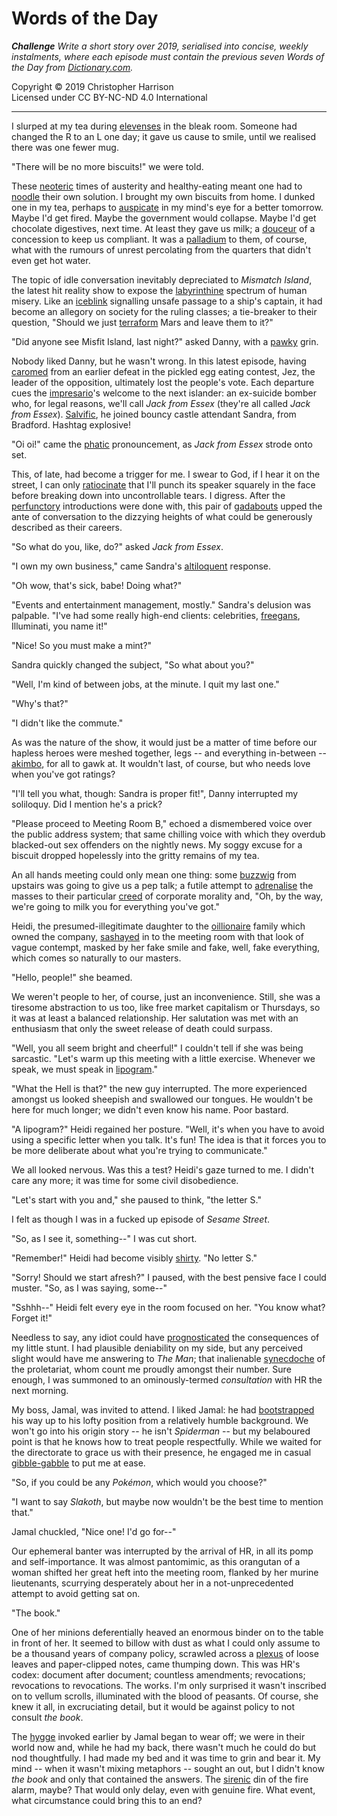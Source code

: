# Words of the Day

***Challenge** Write a short story over 2019, serialised into concise,
weekly instalments, where each episode must contain the previous seven
Words of the Day from [Dictionary.com](https://www.dictionary.com).*

Copyright © 2019 Christopher Harrison\
Licensed under CC BY-NC-ND 4.0 International

---

<!-- 20190106 Episode 1 -->
I slurped at my tea during
[elevenses](https://www.dictionary.com/e/word-of-the-day/elevenses-2019-01-03/)
in the bleak room. Someone had changed the R to an L one day; it gave us
cause to smile, until we realised there was one fewer mug.

"There will be no more biscuits!" we were told.

These
[neoteric](https://www.dictionary.com/e/word-of-the-day/neoteric-2019-01-02/)
times of austerity and healthy-eating meant one had to
[noodle](https://www.dictionary.com/e/word-of-the-day/noodle-2019-01-04/)
their own solution. I brought my own biscuits from home. I dunked one in
my tea, perhaps to
[auspicate](https://www.dictionary.com/e/word-of-the-day/auspicate-2019-01-01/)
in my mind's eye for a better tomorrow. Maybe I'd get fired. Maybe the
government would collapse. Maybe I'd get chocolate digestives, next
time. At least they gave us milk; a
[douceur](https://www.dictionary.com/e/word-of-the-day/douceur-2019-01-05/)
of a concession to keep us compliant. It was a
[palladium](https://www.dictionary.com/e/word-of-the-day/palladium-2019-01-06/)
to them, of course, what with the rumours of unrest percolating from the
quarters that didn't even get hot water.

<!-- 20190113 Episode 2 -->
The topic of idle conversation inevitably depreciated to
*Mismatch Island*, the latest hit reality show to expose the
[labyrinthine](https://www.dictionary.com/e/word-of-the-day/labyrinthine-2019-01-08/)
spectrum of human misery. Like an
[iceblink](https://www.dictionary.com/e/word-of-the-day/iceblink-2019-01-12/)
signalling unsafe passage to a ship's captain, it had become an allegory
on society for the ruling classes; a tie-breaker to their question,
"Should we just
[terraform](https://www.dictionary.com/e/word-of-the-day/terraform-2019-01-11/)
Mars and leave them to it?"

"Did anyone see Misfit Island, last night?" asked Danny, with a
[pawky](https://www.dictionary.com/e/word-of-the-day/pawky-2019-01-09/)
grin.

Nobody liked Danny, but he wasn't wrong. In this latest episode, having
[caromed](https://www.dictionary.com/e/word-of-the-day/carom-2019-01-13/)
from an earlier defeat in the pickled egg eating contest, Jez, the
leader of the opposition, ultimately lost the people's vote. Each
departure cues the
[impresario](https://www.dictionary.com/e/word-of-the-day/impresario-2019-01-10/)'s
welcome to the next islander: an ex-suicide bomber who, for legal
reasons, we'll call *Jack from Essex* (they're all called *Jack from
Essex*).
[Salvific](https://www.dictionary.com/e/word-of-the-day/salvific-2019-01-07/),
he joined bouncy castle attendant Sandra, from Bradford. Hashtag
explosive!

<!-- 20190120 Episode 3 -->
"Oi oi!" came the
[phatic](https://www.dictionary.com/e/word-of-the-day/phatic-2019-01-14/)
pronouncement, as *Jack from Essex* strode onto set.

This, of late, had become a trigger for me. I swear to God, if I hear it
on the street, I can only
[ratiocinate](https://www.dictionary.com/e/word-of-the-day/ratiocinate-2019-01-15/)
that I'll punch its speaker squarely in the face before breaking down
into uncontrollable tears. I digress. After the
[perfunctory](https://www.dictionary.com/e/word-of-the-day/perfunctory-2019-01-18/)
introductions were done with, this pair of
[gadabouts](https://www.dictionary.com/e/word-of-the-day/gadabout-2019-01-17/)
upped the ante of conversation to the dizzying heights of what could be
generously described as their careers.

"So what do you, like, do?" asked *Jack from Essex*.

"I own my own business," came Sandra's
[altiloquent](https://www.dictionary.com/e/word-of-the-day/altiloquent-2019-01-20/)
response.

"Oh wow, that's sick, babe! Doing what?"

"Events and entertainment management, mostly." Sandra's delusion was
palpable. "I've had some really high-end clients: celebrities,
[freegans](https://www.dictionary.com/e/word-of-the-day/freegan-2019-01-19/),
Illuminati, you name it!"

"Nice! So you must make a mint?"

Sandra quickly changed the subject, "So what about you?"

"Well, I'm kind of between jobs, at the minute. I quit my last one."

"Why's that?"

"I didn't like the commute."

As was the nature of the show, it would just be a matter of time before
our hapless heroes were meshed together, legs -- and everything
in-between --
[akimbo](https://www.dictionary.com/e/word-of-the-day/akimbo-2019-01-16/),
for all to gawk at. It wouldn't last, of course, but who needs love when
you've got ratings?

"I'll tell you what, though: Sandra is proper fit!", Danny interrupted
my soliloquy. Did I mention he's a prick?

<!-- 20190127 Episode 4 -->
"Please proceed to Meeting Room B," echoed a dismembered voice
over the public address system; that same chilling voice with which they
overdub blacked-out sex offenders on the nightly news. My soggy excuse
for a biscuit dropped hopelessly into the gritty remains of my tea.

An all hands meeting could only mean one thing: some
[buzzwig](https://www.dictionary.com/e/word-of-the-day/buzzwig-2019-01-24/)
from upstairs was going to give us a pep talk; a futile attempt to
[adrenalise](https://www.dictionary.com/e/word-of-the-day/adrenalize-2019-01-23/)
the masses to their particular
[creed](https://www.dictionary.com/e/word-of-the-day/creed-2019-01-21/)
of corporate morality and, "Oh, by the way, we're going to milk you for
everything you've got."

Heidi, the presumed-illegitimate daughter to the
[oillionaire](https://www.dictionary.com/e/word-of-the-day/oillionaire-2019-01-27/)
family which owned the company,
[sashayed](https://www.dictionary.com/e/word-of-the-day/sashay-2019-01-26/)
in to the meeting room with that look of vague contempt, masked by her
fake smile and fake, well, fake everything, which comes so naturally to
our masters.

"Hello, people!" she beamed.

We weren't people to her, of course, just an inconvenience. Still, she
was a tiresome abstraction to us too, like free market capitalism or
Thursdays, so it was at least a balanced relationship. Her salutation
was met with an enthusiasm that only the sweet release of death could
surpass.

"Well, you all seem bright and cheerful!" I couldn't tell if she was
being sarcastic. "Let's warm up this meeting with a little exercise.
Whenever we speak, we must speak in
[lipogram](https://www.dictionary.com/e/word-of-the-day/lipogram-2019-01-25/)."

"What the Hell is that?" the new guy interrupted. The more experienced
amongst us looked sheepish and swallowed our tongues. He wouldn't be
here for much longer; we didn't even know his name. Poor bastard.

"A lipogram?" Heidi regained her posture. "Well, it's when you have to
avoid using a specific letter when you talk. It's fun! The idea is that
it forces you to be more deliberate about what you're trying to
communicate."

We all looked nervous. Was this a test? Heidi's gaze turned to me. I
didn't care any more; it was time for some civil disobedience.

"Let's start with you and," she paused to think, "the letter S."

I felt as though I was in a fucked up episode of *Sesame Street*.

"So, as I see it, something--" I was cut short.

"Remember!" Heidi had become visibly
[shirty](https://www.dictionary.com/e/word-of-the-day/shirty-2019-01-22/).
"No letter S."

"Sorry! Should we start afresh?" I paused, with the best pensive face I
could muster. "So, as I was saying, some--"

"Sshhh--" Heidi felt every eye in the room focused on her. "You know
what? Forget it!"

<!-- 20190203 Episode 5 -->
Needless to say, any idiot could have
[prognosticated](https://www.dictionary.com/e/word-of-the-day/prognosticate-2019-02-02/)
the consequences of my little stunt. I had plausible deniability on my
side, but any perceived slight would have me answering to *The Man*;
that inalienable
[synecdoche](https://www.dictionary.com/e/word-of-the-day/synecdoche-2019-01-29/)
of the proletariat, whom count me proudly amongst their number. Sure
enough, I was summoned to an ominously-termed *consultation* with HR the
next morning.

My boss, Jamal, was invited to attend. I liked Jamal: he had
[bootstrapped](https://www.dictionary.com/e/word-of-the-day/bootstrap-2019-01-30/)
his way up to his lofty position from a relatively humble background. We
won't go into his origin story -- he isn't *Spiderman* -- but my
belaboured point is that he knows how to treat people respectfully.
While we waited for the directorate to grace us with their presence, he
engaged me in casual
[gibble-gabble](https://www.dictionary.com/e/word-of-the-day/gibble-gabble-2019-01-31/)
to put me at ease.

"So, if you could be any *Pokémon*, which would you choose?"

"I want to say *Slakoth*, but maybe now wouldn't be the best time to
mention that."

Jamal chuckled, "Nice one! I'd go for--"

Our ephemeral banter was interrupted by the arrival of HR, in all its
pomp and self-importance. It was almost pantomimic, as this orangutan of
a woman shifted her great heft into the meeting room, flanked by her
murine lieutenants, scurrying desperately about her in a
not-unprecedented attempt to avoid getting sat on.

"The book."

One of her minions deferentially heaved an enormous binder on to the
table in front of her. It seemed to billow with dust as what I could
only assume to be a thousand years of company policy, scrawled across a
[plexus](https://www.dictionary.com/e/word-of-the-day/plexus-2019-01-28/)
of loose leaves and paper-clipped notes, came thumping down. This was
HR's codex: document after document; countless amendments; revocations;
revocations to revocations. The works. I'm only surprised it wasn't
inscribed on to vellum scrolls, illuminated with the blood of peasants.
Of course, she knew it all, in excruciating detail, but it would be
against policy to not consult *the book*.

The
[hygge](https://www.dictionary.com/e/word-of-the-day/hygge-2019-02-03/)
invoked earlier by Jamal began to wear off; we were in their world now
and, while he had my back, there wasn't much he could do but nod
thoughtfully. I had made my bed and it was time to grin and bear it. My
mind -- when it wasn't mixing metaphors -- sought an out, but I didn't
know *the book* and only that contained the answers. The
[sirenic](https://www.dictionary.com/e/word-of-the-day/sirenic-2019-02-01/)
din of the fire alarm, maybe? That would only delay, even with genuine
fire. What event, what circumstance could bring this to an end?

<!-- vim: set syntax=off: -->
